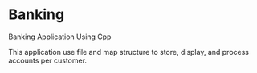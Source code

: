 # Banking
Banking Application Using Cpp

This application use file and map structure to store, display, and process accounts per customer.
